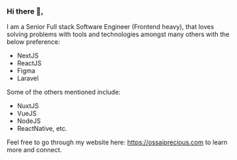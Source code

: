 ### Hi there 👋,
I am a Senior Full stack Software Engineer (Frontend heavy), that loves solving problems with tools and technologies amongst many others with the below preference:
- NextJS
- ReactJS
- Figma
- Laravel

Some of the others mentioned include:
- NuxtJS
- VueJS
- NodeJS
- ReactNative, etc.

Feel free to go through my website here: https://ossaiprecious.com to learn more and connect.

<!--
**PeCrio/PeCrio** is a ✨ _special_ ✨ repository because its `README.md` (this file) appears on your GitHub profile.

Here are some ideas to get you started:

- 🔭 I’m currently working on ...
- 🌱 I’m currently learning ...
- 👯 I’m looking to collaborate on ...
- 🤔 I’m looking for help with ...
- 💬 Ask me about ...
- 📫 How to reach me: ...
- 😄 Pronouns: ...
- ⚡ Fun fact: ...
-->

